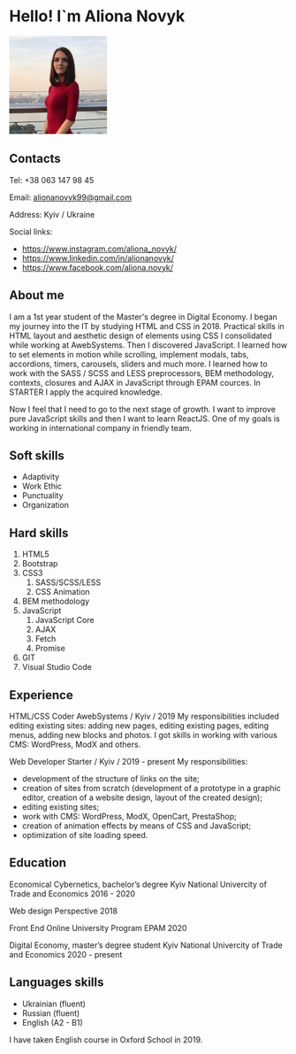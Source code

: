 # Hello! I\`m Aliona Novyk
![My photo](/img/my-photo.jpg) 

## Contacts

Tel: +38 063 147 98 45

Email: alionanovyk99@gmail.com

Address: Kyiv / Ukraine

Social links:
* https://www.instagram.com/aliona_novyk/
* https://www.linkedin.com/in/alionanovyk/
* https://www.facebook.com/aliona.novyk/

## About me
I am a 1st year student of the Master's degree in Digital Economy. I began my journey into the IT by studying HTML and CSS in 2018. Practical skills in HTML layout and aesthetic design of elements using CSS I consolidated while working at AwebSystems. Then I discovered JavaScript. I learned how to set elements in motion while scrolling, implement modals, tabs, accordions, timers, carousels, sliders and much more. I learned how to work with the SASS / SCSS and LESS preprocessors, BEM methodology, contexts, closures and AJAX in JavaScript through EPAM cources. In STARTER I apply the acquired knowledge.

Now I feel that I need to go to the next stage of growth. I want to improve pure JavaScript skills and then I want to learn ReactJS. One of my goals is working in international company in friendly team.

## Soft skills

* Adaptivity
* Work Ethic
* Punctuality
* Organization

## Hard skills

1. HTML5
1. Bootstrap
1. CSS3
    1. SASS/SCSS/LESS
    1. CSS Animation
1. BEM methodology
1. JavaScript
    1. JavaScript Core
    1. AJAX
    1. Fetch
    1. Promise
1. GIT
1. Visual Studio Code

## Experience

HTML/CSS Coder
AwebSystems / Kyiv / 2019
My responsibilities included editing existing sites: adding new pages, editing existing pages, editing menus, adding new blocks and photos. I got skills in working with various CMS: WordPress, ModX and others.

Web Developer
Starter / Kyiv / 2019 - present
My responsibilities:
* development of the structure of links on the site;
* creation of sites from scratch (development of a prototype in a graphic editor, creation of a website design, layout of the created design);
* editing existing sites;
* work with CMS: WordPress, ModX, OpenCart, PrestaShop;
* creation of animation effects by means of CSS and JavaScript;
* optimization of site loading speed.

## Education

Economical Cybernetics, bachelor’s degree 
Kyiv National Univercity of Trade and Economics 
2016 - 2020

Web design
Perspective
2018

Front End Online University Program
EPAM 
2020 

Digital Economy, master’s degree student 
Kyiv National Univercity of Trade and Economics 
2020 - present

## Languages skills

* Ukrainian (fluent)
* Russian (fluent)
* English (A2 - B1)

I have taken English course in Oxford School in 2019.

